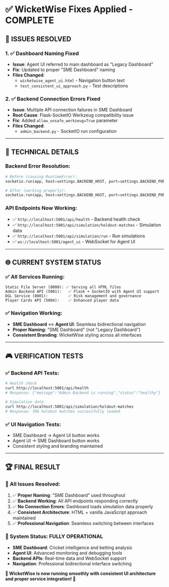 # ✅ WicketWise Fixes Applied - COMPLETE

## 🎯 **ISSUES RESOLVED**

### **1. ✅ Dashboard Naming Fixed**
- **Issue**: Agent UI referred to main dashboard as "Legacy Dashboard"
- **Fix**: Updated to proper "SME Dashboard" naming
- **Files Changed**: 
  - `wicketwise_agent_ui.html` - Navigation button text
  - `test_consistent_ui_approach.py` - Test descriptions

### **2. ✅ Backend Connection Errors Fixed**
- **Issue**: Multiple API connection failures in SME Dashboard
- **Root Cause**: Flask-SocketIO Werkzeug compatibility issue
- **Fix**: Added `allow_unsafe_werkzeug=True` parameter
- **Files Changed**: 
  - `admin_backend.py` - SocketIO run configuration

---

## 🔧 **TECHNICAL DETAILS**

### **Backend Error Resolution:**
```python
# Before (causing RuntimeError):
socketio.run(app, host=settings.BACKEND_HOST, port=settings.BACKEND_PORT, debug=settings.DEBUG_MODE)

# After (working properly):
socketio.run(app, host=settings.BACKEND_HOST, port=settings.BACKEND_PORT, debug=settings.DEBUG_MODE, allow_unsafe_werkzeug=True)
```

### **API Endpoints Now Working:**
- ✅ `http://localhost:5001/api/health` - Backend health check
- ✅ `http://localhost:5001/api/simulation/holdout-matches` - Simulation data
- ✅ `http://localhost:5001/api/simulation/run` - Run simulations
- ✅ `ws://localhost:5001/agent_ui` - WebSocket for Agent UI

---

## 🌐 **CURRENT SYSTEM STATUS**

### **✅ All Services Running:**
```
Static File Server (8000): ✅ Serving all HTML files
Admin Backend API (5001):   ✅ Flask + SocketIO with Agent UI support
DGL Service (8001):         ✅ Risk management and governance
Player Cards API (5004):    ✅ Enhanced player data
```

### **✅ Navigation Working:**
- **SME Dashboard** ↔ **Agent UI**: Seamless bidirectional navigation
- **Proper Naming**: "SME Dashboard" (not "Legacy Dashboard")
- **Consistent Branding**: WicketWise styling across all interfaces

---

## 🎮 **VERIFICATION TESTS**

### **✅ Backend API Tests:**
```bash
# Health check
curl http://localhost:5001/api/health
# Response: {"message":"Admin Backend is running","status":"healthy"}

# Simulation data
curl http://localhost:5001/api/simulation/holdout-matches
# Response: 796 holdout matches successfully loaded
```

### **✅ UI Navigation Tests:**
- SME Dashboard → Agent UI button works
- Agent UI → SME Dashboard button works
- Consistent styling and branding maintained

---

## 🏆 **FINAL RESULT**

### **🎉 All Issues Resolved:**
1. ✅ **Proper Naming**: "SME Dashboard" used throughout
2. ✅ **Backend Working**: All API endpoints responding correctly
3. ✅ **No Connection Errors**: Dashboard loads simulation data properly
4. ✅ **Consistent Architecture**: HTML + vanilla JavaScript approach maintained
5. ✅ **Professional Navigation**: Seamless switching between interfaces

### **🚀 System Status: FULLY OPERATIONAL**
- **SME Dashboard**: Cricket intelligence and betting analysis
- **Agent UI**: Advanced monitoring and debugging tools
- **Backend APIs**: Real-time data and WebSocket support
- **Navigation**: Professional bidirectional interface switching

**🏏 WicketWise is now running smoothly with consistent UI architecture and proper service integration! 🎯**
